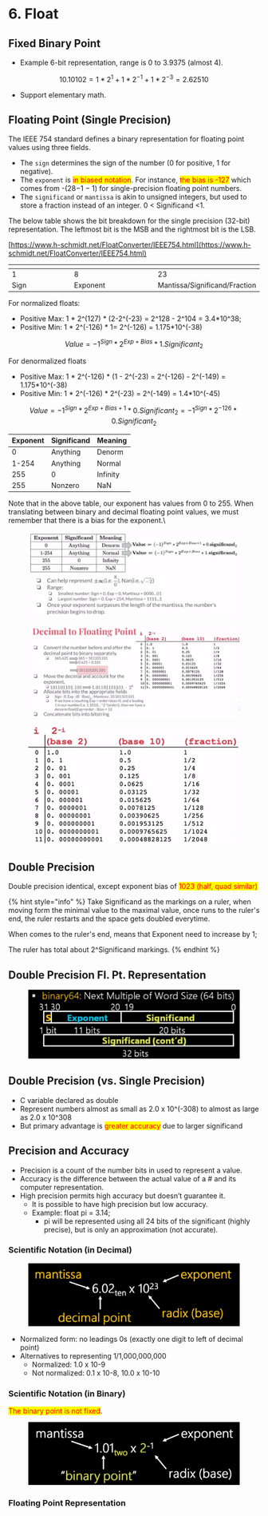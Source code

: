 # 6. Float

## Fixed Binary Point

* Example 6-bit representation, range is 0 to 3.9375 (almost 4).

$$
10.10102 = 1*2^{1} + 1*2^{-1} + 1*2^{-3} = 2.62510
$$

* Support elementary math.

## Floating Point (Single Precision)

The IEEE 754 standard defines a binary representation for floating point values using three fields.&#x20;

* The `sign` determines the sign of the number (0 for positive, 1 for negative).&#x20;
* The `exponent` is <mark style="color:red;">in biased notation</mark>. For instance, <mark style="color:red;">the bias is -127</mark> which comes from -(28−1 − 1) for single-precision floating point numbers.&#x20;
* The `significand` or `mantissa` is akin to unsigned integers, but used to store a fraction instead of an integer. 0 < Significand <1.

The below table shows the bit breakdown for the single precision (32-bit) representation. The leftmost bit is the MSB and the rightmost bit is the LSB.

[https://www.h-schmidt.net/FloatConverter/IEEE754.html](https://www.h-schmidt.net/FloatConverter/IEEE754.html)

<table data-header-hidden data-full-width="false"><thead><tr><th width="157"></th><th width="206"></th><th></th></tr></thead><tbody><tr><td>1</td><td>8</td><td>23</td></tr><tr><td>Sign</td><td>Exponent</td><td>Mantissa/Significand/Fraction</td></tr></tbody></table>

For normalized floats:

* Positive Max: 1 \* 2^(127) \* (2-2^(-23) = 2^128 - 2^104 = 3.4\*10^38;&#x20;
* Positive Min: 1 \* 2^(-126) \* 1= 2^(-126) = 1.175\*10^(-38)

$$
Value = -1^{Sign} * 2^{Exp + Bias} * 1.Significant_{2}
$$

For denormalized floats

* Positive Max: 1 \* 2^(-126) \* (1 - 2^(-23) = 2^(-126) - 2^(-149) = 1.175\*10^(-38)
* Positive Min: 1 \* 2^(-126) \* 2^(-23) = 2^(-149) = 1.4\*10^(-45)

$$
Value = -1^{Sign} * 2^{Exp + Bias + 1} * 0.Significant_{2} = -1^{Sign} * 2^{-126} * 0.Significant_{2}
$$



| Exponent | Significand | Meaning  |
| -------- | ----------- | -------- |
| 0        | Anything    | Denorm   |
| 1-254    | Anything    | Normal   |
| 255      | 0           | Infinity |
| 255      | Nonzero     | NaN      |

Note that in the above table, our exponent has values from 0 to 255. When translating between binary and decimal floating point values, we must remember that there is a bias for the exponent.\


<figure><img src=".gitbook/assets/image (1) (1).png" alt=""><figcaption></figcaption></figure>

<figure><img src=".gitbook/assets/image (2) (1).png" alt=""><figcaption></figcaption></figure>

<figure><img src=".gitbook/assets/image (9).png" alt=""><figcaption></figcaption></figure>

## Double Precision

Double precision identical, except exponent bias of <mark style="color:red;">1023 (half, quad similar)</mark>

{% hint style="info" %}
Take Significand as the markings on a ruler, when moving form the minimal value to the maximal value, once runs to the ruler's end, the ruler restarts and the space gets doubled everytime.

When comes to the ruler's end, means that Exponent need to increase by 1;

The ruler has total about 2^Significand markings.&#x20;
{% endhint %}

## Double Precision Fl. Pt. Representation

<figure><img src=".gitbook/assets/image (71).png" alt="" width="563"><figcaption></figcaption></figure>

## Double Precision (vs. Single Precision)&#x20;

* C variable declared as double&#x20;
* Represent numbers almost as small as 2.0 x 10^(-308) to almost as large as 2.0 x 10^308&#x20;
* But primary advantage is <mark style="color:red;">greater accuracy</mark> due to larger significand

## Precision and Accuracy

* Precision is a count of the number bits in used to represent a value.&#x20;
* Accuracy is the difference between the actual value of a # and its computer representation.&#x20;
* High precision permits high accuracy but doesn’t guarantee it.&#x20;
  * It is possible to have high precision but low accuracy.
  * Example: float pi = 3.14;&#x20;
    * pi will be represented using all 24 bits of the significant (highly precise), but is only an approximation (not accurate).

### Scientific Notation (in Decimal)

<figure><img src=".gitbook/assets/image (16).png" alt="" width="563"><figcaption></figcaption></figure>

* Normalized form: no leadings 0s (exactly one digit to left of decimal point)&#x20;
* Alternatives to representing 1/1,000,000,000&#x20;
  * Normalized: 1.0 x 10-9&#x20;
  * Not normalized: 0.1 x 10-8, 10.0 x 10-10

### Scientific Notation (in Binary)

<mark style="color:red;">The binary point is not fixed</mark>.

<figure><img src=".gitbook/assets/image (17).png" alt="" width="563"><figcaption></figcaption></figure>

### Floating Point Representation
